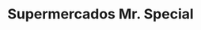 ---
title: "Supermercados Mr. Special"
url: /vega-alta/supermercados-mr-special/
shop: Supermarkt
---